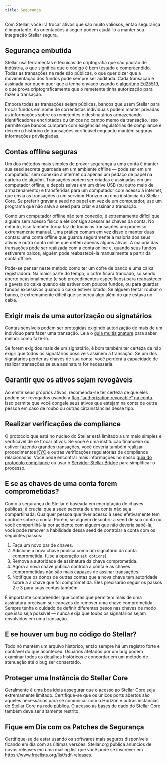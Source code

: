 ```yaml
---
title: Segurança
---
```


Com Stellar, você irá trocar ativos que são muito valiosos, então segurança é importante. As orientações a seguir podem ajudá-lo a manter sua integração Stellar segura.


## Segurança embutida

Stellar usa ferramentas e técnicas de criptografia que são padrão de indústria, o que significa que o código é bem testado e compreendido. Todas as transações na rede são públicas, o que quer dizer que a movimentação dos fundos pode sempre ser auditada. Cada transação é assinada por quem quer que a tenha enviado usando o [algoritmo Ed25519](https://ed25519.cr.yp.to), o que prova criptograficamente que o remetente tinha autorização para fazer a transação.

Embora todas as transações sejam públicas, bancos que usem Stellar para trocar fundos em nome de correntistas individuais podem manter privadas as informações sobre os remetentes e destinatários armazenando identificadores encriptados ou únicos no campo memo da transação. Isso permite que bancos cumpram com exigências regulatórias de compliance e deixem o histórico de transações verificável enquanto mantêm seguras informações privilegiadas.


## Contas offline seguras

Um dos métodos mais simples de prover segurança a uma conta é manter sua seed secreta guardada em um ambiente offline — pode ser em um computador sem conexão à internet ou apenas um pedaço de papel na carteira de alguém. Transações podem ser criadas e assinadas em um computador offline, e depois salvas em um drive USB (ou outro meio de armazenamento) e transferidas para um computador com acesso à internet, que envia as transações a um servidor Horizon ou uma instância do Stellar Core. Se preferir gravar a seed no papel em vez de um computador, use um programa que não salva a seed para criar e assinar a transação.

Como um computador offline não tem conexão, é extremamente difícil que alguém sem acesso físico a ele consiga acessar as chaves da conta. No entanto, isso também torna faz de todas as transações um processo extremamente manual. Uma prática comum em vez disso é manter duas contas: uma conta offline que guarda seguramente a maioria dos seus ativos e outra conta online que detém apenas alguns ativos. A maioria das transações pode ser realizada com a conta online e, quando seus fundos estiverem baixos, alguém pode reabastecê-la manualmente a partir da conta offline.

Pode-se pensar neste método como ter um cofre de banco e uma caixa registradora. Na maior parte do tempo, o cofre ficará trancado, só sendo aberto ocasionalmente (e sob procedimentos específicos) para reabastecer a gaveta do caixa quando ela estiver com poucos fundos, ou para guardar fundos excessivos quando o caixa estiver lotado. Se alguém tentar roubar o banco, é extremamente difícil que se perca algo além do que estava no caixa.


## Exigir mais de uma autorização ou signatários

Contas sensíveis podem ser protegidas exigindo autorização de mais de um indivíduo para fazer uma transação. Leia o [guia multisignature](concepts/multi-sig.md) para saber melhor como fazê-lo.

Se forem exigidos mais de um signatário, é bom também ter certeza de não exigir que todos os signatários possíveis assinem a transação. Se um dos signatários perder as chaves de sua conta, você perderá a capacidade de realizar transações se sua assinatura for necessária.


## Garantir que os ativos sejam revogáveis

Ao emitir seus próprios ativos, recomenda-se ter certeza de que eles podem ser revogados usando a [flag “authorization revocable” na conta](concepts/accounts.md#flags). Isso permite que você congele seus ativos que estejam na conta de outra pessoa em caso de roubo ou outras circunstâncias desse tipo.


## Realizar verificações de compliance

O protocolo que está no núcleo do Stellar está limitado a um meio simples e verificável de se trocar ativos. Se você é uma instituição financeira ou estiver fazendo grandes transações, você deveria também realizar procedimentos <abbr title="Know Your Customer">KYC</abbr> e outras verificações regulatórias de compliance relacionadas. Você pode encontrar mais informações no nosso [guia do protocolo compliance](compliance-protocol.md) ou usar o [Servidor Stellar Bridge](https://github.com/stellar/bridge-server) para simplificar o processo.


## E se as chaves de uma conta forem comprometidas?

Como a segurança do Stellar é baseada em encriptação de chaves públicas, é crucial que a seed secreta de uma conta não seja compartilhada. Qualquer pessoa que tiver acesso à seed efetivamente tem controle sobre a conta. Porém, se alguém descobrir a seed de sua conta ou você compartilhá-la por acidente com alguém que não deveria sabê-la, você pode remover a habilidade dessa seed de controlar a conta com os seguintes passos:

1. Faça um novo par de chaves.
2. Adicione a nova chave pública como um signatário da conta comprometida. (Use a [operação `set options`](concepts/list-of-operations.md#set-options)).
3. Remova a autoridade de assinatura da chave comprometida.
4. Agora a nova chave pública controla a conta e as chaves comprometidas não são mais capazes de assinar transações.
5. Notifique os donos de outras contas que a nova chave tem autoridade sobre a a chave que foi comprometida. Eles precisarão seguir os passos 2 e 3 para suas contas também.

É importante compreender que contas que permitem mais de uma assinatura precisam ser capazes de remover uma chave comprometida. Sempre tenha o cuidado de definir diferentes pesos nas chaves de modo que isso seja possível — nunca exija que *todos* os signatários sejam envolvidos em uma transação.


## E se houver um bug no código do Stellar?

Todo nó mantém um arquivo histórico, então sempre há um registro forte e confiável do que aconteceu. Usuários afetados por um bug podem examinar todos os detalhes históricos e concordar em um método de atenuação até o bug ser consertado.


## Proteger uma Instância do Stellar Core

Geralmente é uma boa ideia assegurar que o acesso ao Stellar Core seja extremamente limitado. Certifique-se que os únicos ports abertos são aqueles necessários para se comunicar com o Horizon e outras instâncias do Stellar Core na rede pública. O acesso às bases de dado do Stellar Core também deve ser altamente restrito.


## Fique em Dia com os Patches de Segurança

Certifique-se de estar usando os softwares mais seguros disponíveis ficando em dia com as últimas versões. Stellar.org publica anúncios de novos releases em uma mailing list que você pode se inscrever em https://www.freelists.org/list/sdf-releases.
